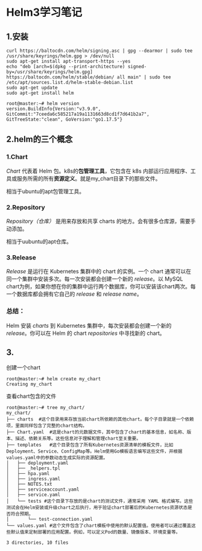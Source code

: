 # Helm3学习笔记
## 1.安装

```shell
curl https://baltocdn.com/helm/signing.asc | gpg --dearmor | sudo tee /usr/share/keyrings/helm.gpg > /dev/null
sudo apt-get install apt-transport-https --yes
echo "deb [arch=$(dpkg --print-architecture) signed-by=/usr/share/keyrings/helm.gpg] https://baltocdn.com/helm/stable/debian/ all main" | sudo tee /etc/apt/sources.list.d/helm-stable-debian.list
sudo apt-get update
sudo apt-get install helm
```

```shell
root@master:~# helm version
version.BuildInfo{Version:"v3.9.0", GitCommit:"7ceeda6c585217a19a1131663d8cd1f7d641b2a7", GitTreeState:"clean", GoVersion:"go1.17.5"}
```



## 2.helm的三个概念

### 1.Chart

*Chart* 代表着 Helm 包。k8s的**包管理工具**，它包含在 k8s 内部运行应用程序、工具或服务所需的所有**资源定义**。就是my_chart目录下的那些文件。

相当于ubuntu的apt包管理工具。

### 2.Repository

*Repository（仓库）* 是用来存放和共享 charts 的地方。会有很多仓库源，需要手动添加。

相当于uubuntu的apt仓库。

### 3.Release

*Release* 是运行在 Kubernetes 集群中的 chart 的实例。一个 chart 通常可以在同一个集群中安装多次。每一次安装都会创建一个新的 *release*。以 MySQL chart为例，如果你想在你的集群中运行两个数据库，你可以安装该chart两次。每一个数据库都会拥有它自己的 *release* 和 *release name*。



### 总结：

Helm 安装 *charts* 到 Kubernetes 集群中，每次安装都会创建一个新的 *release*。你可以在 Helm 的 chart *repositories* 中寻找新的 chart。



## 3.

创建一个chart

```shell
root@master:~# helm create my_chart
Creating my_chart
```

查看chart包含的文件

```shell
root@master:~# tree my_chart/
my_chart/
├── charts	#这个目录用来存放当前chart所依赖的其他chart。每个子目录就是一个依赖项，里面同样包含了完整的chart结构。
├── Chart.yaml	#这是chart的元数据文件，其中包含了chart的基本信息，如名称、版本、描述、依赖关系等。这些信息对于理解和管理chart至关重要。
├── templates	#这个目录包含了所有Kubernetes资源清单的模板文件，比如Deployment、Service、ConfigMap等。Helm使用Go模板语言编写这些文件，并根据values.yaml中的参数动态生成实际的资源配置。
│   ├── deployment.yaml
│   ├── _helpers.tpl
│   ├── hpa.yaml
│   ├── ingress.yaml
│   ├── NOTES.txt
│   ├── serviceaccount.yaml
│   ├── service.yaml
│   └── tests #这个目录下存放的是chart的测试文件，通常采用 YAML 格式编写。这些测试会在Helm安装或升级chart之后执行，用于验证chart部署后的Kubernetes资源状态是否符合预期。
│       └── test-connection.yaml
└── values.yaml #这个文件包含了chart模板中使用的默认配置值。使用者可以通过覆盖这些默认值来定制部署的应用配置。例如，可以定义Pod的数量、镜像版本、环境变量等。

3 directories, 10 files
```











